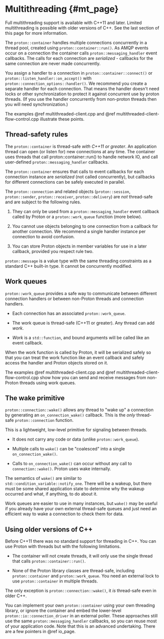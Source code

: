 # Multithreading {#mt_page}

Full multithreading support is available with C++11 and later. Limited
multithreading is possible with older versions of C++.  See the last
section of this page for more information.

The `proton::container` handles multiple connections concurrently in a thread
pool, created using `proton::container::run()`. As AMQP events occur on a
connection the container calls `proton::messaging_handler` event callbacks.  The
calls for each connection are *serialized* - callbacks for the same connection
are never made concurrently.

You assign a handler to a connection in `proton::container::connect()` or
`proton::listen_handler::on_accept()` with
`proton::connection_options::handler()`.  We recommend you create a separate
handler for each connection.  That means the handler doesn't need locks or other
synchronization to protect it against concurrent use by proton threads.
(If you use the handler concurrently from non-proton threads then you will need
synchronization.)

The examples @ref multithreaded-client.cpp and @ref
multithreaded-client-flow-control.cpp illustrate these points.

## Thread-safety rules

The `proton::container` is thread-safe *with C++11 or greater*.  An application
thread can open (or listen for) new connections at any time. The container uses
threads that call proton::container::run() to handle network IO, and call
user-defined `proton::messaging_handler` callbacks.

The `proton::container` ensures that calls to event callbacks for each
connection instance are *serialized* (not called concurrently), but
callbacks for different connections can be safely executed in
parallel.

The `proton::connection` and related objects (`proton::session`,
`proton::sender`, `proton::receiver`, `proton::delivery`) are *not*
thread-safe and are subject to the following rules.

1. They can only be used from a `proton::messaging_handler` event
   callback called by Proton or a `proton::work_queue` function (more
   below).

2. You cannot use objects belonging to one connection from a callback
   for another connection.  We recommend a single handler instance per
   connection to avoid confusion.

3. You can store Proton objects in member variables for use in a later
   callback, provided you respect rule two.

`proton::message` is a value type with the same threading constraints
as a standard C++ built-in type.  It cannot be concurrently modified.

## Work queues

`proton::work_queue` provides a safe way to communicate between
different connection handlers or between non-Proton threads and
connection handlers.

 * Each connection has an associated `proton::work_queue`.

 * The work queue is thread-safe (C++11 or greater).  Any thread can
   add *work*.

 * *Work* is a `std::function`, and bound arguments will be
   called like an event callback.

When the work function is called by Proton, it will be serialized
safely so that you can treat the work function like an event callback
and safely access the handler and Proton objects stored on it.

The examples @ref multithreaded-client.cpp and @ref
multithreaded-client-flow-control.cpp show how you can send and
receive messages from non-Proton threads using work queues.

## The wake primitive

`proton::connection::wake()` allows any thread to "wake up" a
connection by generating an `on_connection_wake()` callback. This is
the *only* thread-safe `proton::connection` function.

This is a lightweight, low-level primitive for signaling between
threads.

 * It does not carry any code or data (unlike `proton::work_queue`).

 * Multiple calls to `wake()` can be "coalesced" into a single
   `on_connection_wake()`.

 * Calls to `on_connection_wake()` can occur without any call to
   `connection::wake()`.  Proton uses wake internally.

The semantics of `wake()` are similar to
`std::condition_variable::notify_one`.  There will be a wakeup, but
there must be some shared application state to determine why the
wakeup occurred and what, if anything, to do about it.

Work queues are easier to use in many instances, but `wake()` may be
useful if you already have your own external thread-safe queues and
just need an efficient way to wake a connection to check them for
data.

## Using older versions of C++

Before C++11 there was no standard support for threading in C++.  You
can use Proton with threads but with the following limitations.

 * The container will not create threads, it will only use the single
   thread that calls `proton::container::run()`.

 * None of the Proton library classes are thread-safe, including
   `proton::container` and `proton::work_queue`.  You need an external
   lock to use `proton::container` in multiple threads.

The only exception is `proton::connection::wake()`, it *is*
thread-safe even in older C++.

You can implement your own `proton::container` using your own
threading library, or ignore the container and embed the lower-level
`proton::io::connection_driver` in an external poller. These
approaches still use the same `proton::messaging_handler` callbacks,
so you can reuse most of your application code.  Note that this is an
advanced undertaking.  There are a few pointers in @ref io_page.
